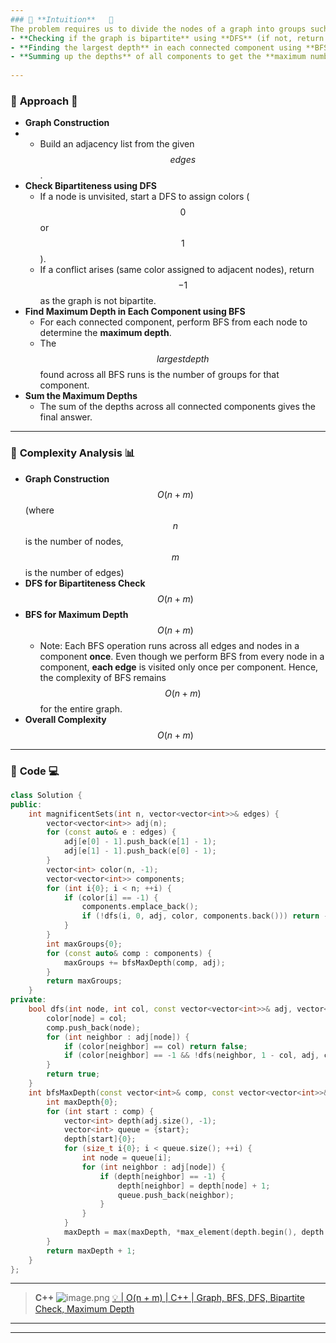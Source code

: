 ```yaml
---
### 🔹 **Intuition**   🧩
The problem requires us to divide the nodes of a graph into groups such that adjacent nodes belong to consecutive groups. This hints at a **bipartite graph** structure where nodes must be assigned alternating colors (0 and 1). If the graph contains **odd-length cycles**, it is impossible to divide the nodes as required.   
- **Checking if the graph is bipartite** using **DFS** (if not, return $$-1$$).  
- **Finding the largest depth** in each connected component using **BFS**.  
- **Summing up the depths** of all components to get the **maximum number of groups**.
  
---
```


### 🔹 **Approach**   🎯

- **Graph Construction**
- 
   - Build an adjacency list from the given $$edges$$.  
- **Check Bipartiteness using DFS**  
   - If a node is unvisited, start a DFS to assign colors ($$0$$ or $$1$$).  
   - If a conflict arises (same color assigned to adjacent nodes), return $$-1$$ as the graph is not bipartite.  
- **Find Maximum Depth in Each Component using BFS**  
   - For each connected component, perform BFS from each node to determine the **maximum depth**.  
   - The $$largest depth$$ found across all BFS runs is the number of groups for that component.  
- **Sum the Maximum Depths**  
   - The sum of the depths across all connected components gives the final answer.

---



### 🔹 **Complexity Analysis**  📊

- **Graph Construction** $$O(n + m)$$ (where $$n$$ is the number of nodes, $$m$$ is the number of edges)
- **DFS for Bipartiteness Check** $$O(n + m)$$  
- **BFS for Maximum Depth** $$O(n + m)$$  
  - Note: Each BFS operation runs across all edges and nodes in a component **once**. Even though we perform BFS from every node in a component, **each edge** is visited only once per component. Hence, the complexity of BFS remains $$O(n + m)$$ for the entire graph.
- **Overall Complexity** $$O(n + m)$$  
---

### 🔹 **Code**  💻

```cpp []
class Solution {
public:
    int magnificentSets(int n, vector<vector<int>>& edges) {
        vector<vector<int>> adj(n);
        for (const auto& e : edges) {
            adj[e[0] - 1].push_back(e[1] - 1);
            adj[e[1] - 1].push_back(e[0] - 1);
        }
        vector<int> color(n, -1);
        vector<vector<int>> components;
        for (int i{0}; i < n; ++i) {
            if (color[i] == -1) {
                components.emplace_back();
                if (!dfs(i, 0, adj, color, components.back())) return -1;
            }
        }
        int maxGroups{0};
        for (const auto& comp : components) {
            maxGroups += bfsMaxDepth(comp, adj);
        }
        return maxGroups;
    }
private:
    bool dfs(int node, int col, const vector<vector<int>>& adj, vector<int>& color, vector<int>& comp) {
        color[node] = col;
        comp.push_back(node);
        for (int neighbor : adj[node]) {
            if (color[neighbor] == col) return false;
            if (color[neighbor] == -1 && !dfs(neighbor, 1 - col, adj, color, comp)) return false;
        }
        return true;
    }
    int bfsMaxDepth(const vector<int>& comp, const vector<vector<int>>& adj) {
        int maxDepth{0};
        for (int start : comp) {
            vector<int> depth(adj.size(), -1);
            vector<int> queue = {start};
            depth[start]{0};
            for (size_t i{0}; i < queue.size(); ++i) {
                int node = queue[i];
                for (int neighbor : adj[node]) {
                    if (depth[neighbor] == -1) {
                        depth[neighbor] = depth[node] + 1;
                        queue.push_back(neighbor);
                    }
                }
            }
            maxDepth = max(maxDepth, *max_element(depth.begin(), depth.end()));
        }
        return maxDepth + 1;
    }
};
```
---
> **C++**
> ![image.png](https://assets.leetcode.com/users/images/0e794f9c-8c47-4eb2-90e5-56a3e63e8be0_1738197645.6182022.png)
[💡 | O(n + m) | C++ | Graph, BFS, DFS, Bipartite Check, Maximum Depth](https://leetcode.com/problems/divide-nodes-into-the-maximum-number-of-groups/solutions/6346238/on-m-c-graph-bfs-dfs-by-user4612mw-1o05)

---
---





















































